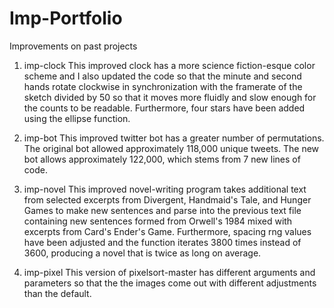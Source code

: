 # Imp-Portfolio
Improvements on past projects

1) imp-clock
This improved clock has a more science fiction-esque color scheme and I also updated the code so that the minute and second hands rotate clockwise in synchronization with the framerate of the sketch divided by 50 so that it moves more fluidly and slow enough for the counts to be readable. Furthermore, four stars have been added using the ellipse function.

2) imp-bot
This improved twitter bot has a greater number of permutations. The original bot allowed approximately 118,000 unique tweets. The new bot allows approximately 122,000, which stems from 7 new lines of code.

3) imp-novel
This improved novel-writing program takes additional text from selected excerpts from Divergent, Handmaid's Tale, and Hunger Games to make new sentences and parse into the previous text file containing new sentences formed from Orwell's 1984 mixed with excerpts from Card's Ender's Game. Furthermore, spacing rng values have been adjusted and the function iterates 3800 times instead of 3600, producing a novel that is twice as long on average.

4) imp-pixel
This version of pixelsort-master has different arguments and parameters so that the the images come out with different adjustments than the default.

